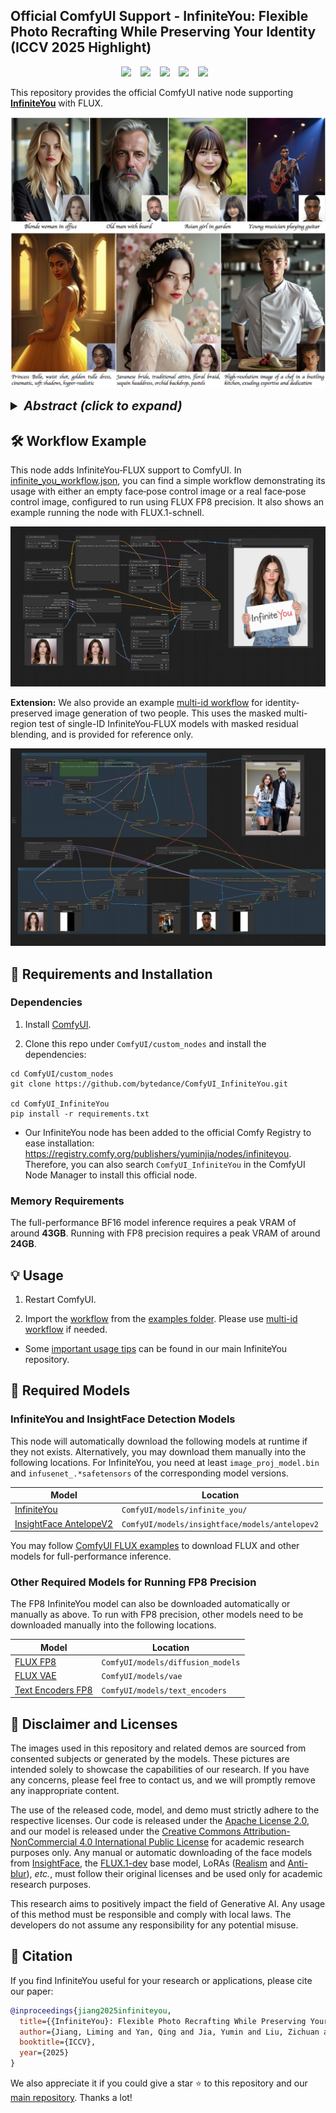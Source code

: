 ## Official ComfyUI Support - InfiniteYou: Flexible Photo Recrafting While Preserving Your Identity (ICCV 2025 Highlight)

<div align="center">

<a href="https://bytedance.github.io/InfiniteYou"><img src="https://img.shields.io/static/v1?label=Project&message=Page&color=blue&logo=github-pages"></a> &ensp;
<a href="https://arxiv.org/abs/2503.16418"><img src="https://img.shields.io/static/v1?label=ArXiv&message=Paper&color=darkred&logo=arxiv"></a> &ensp;
<a href="https://github.com/bytedance/InfiniteYou"><img src="https://img.shields.io/static/v1?label=GitHub&message=Code&color=green&logo=github"></a> &ensp;
<a href="https://huggingface.co/ByteDance/InfiniteYou"><img src="https://img.shields.io/static/v1?label=%F0%9F%A4%96%20Released&message=Models&color=purple"></a> &ensp;
<a href="https://huggingface.co/spaces/ByteDance/InfiniteYou-FLUX"><img src="https://img.shields.io/static/v1?label=%F0%9F%A4%97%20Hugging%20Face&message=Demo&color=orange"></a> &ensp;

</div>

This repository provides the official ComfyUI native node supporting [**InfiniteYou**](https://github.com/bytedance/InfiniteYou) with FLUX.

![teaser](examples/teaser.jpg)

<details>
<summary style='font-size:20px'><b><i>Abstract (click to expand)</i></b></summary>

> *Achieving flexible and high-fidelity identity-preserved image generation remains formidable, particularly with advanced Diffusion Transformers (DiTs) like FLUX. We introduce **InfiniteYou (InfU)**, one of the earliest robust frameworks leveraging DiTs for this task. InfU addresses significant issues of existing methods, such as insufficient identity similarity, poor text-image alignment, and low generation quality and aesthetics. Central to InfU is InfuseNet, a component that injects identity features into the DiT base model via residual connections, enhancing identity similarity while maintaining generation capabilities. A multi-stage training strategy, including pretraining and supervised fine-tuning (SFT) with synthetic single-person-multiple-sample (SPMS) data, further improves text-image alignment, ameliorates image quality, and alleviates face copy-pasting. Extensive experiments demonstrate that InfU achieves state-of-the-art performance, surpassing existing baselines. In addition, the plug-and-play design of InfU ensures compatibility with various existing methods, offering a valuable contribution to the broader community.*

</details>


## 🛠️ Workflow Example

This node adds InfiniteYou‑FLUX support to ComfyUI. In [infinite_you_workflow.json](./examples/infinite_you_workflow.json), you can find a simple workflow demonstrating its usage with either an empty face‑pose control image or a real face‑pose control image, configured to run using FLUX FP8 precision. It also shows an example running the node with FLUX.1-schnell.

![basic workflow](examples/workflow.jpg)

**Extension:** We also provide an example [multi-id workflow](examples/multi_id_infinite_you_workflow.json) for identity-preserved image generation of two people. This uses the masked multi-region test of single-ID InfiniteYou‑FLUX models with masked residual blending, and is provided for reference only.

![basic workflow](examples/multi_id_workflow.jpg)


## 🔧 Requirements and Installation

### Dependencies

1. Install [ComfyUI](https://github.com/comfyanonymous/ComfyUI?tab=readme-ov-file#get-started).

2. Clone this repo under `ComfyUI/custom_nodes` and install the dependencies:
```
cd ComfyUI/custom_nodes
git clone https://github.com/bytedance/ComfyUI_InfiniteYou.git

cd ComfyUI_InfiniteYou
pip install -r requirements.txt
```

* Our InfiniteYou node has been added to the official Comfy Registry to ease installation: https://registry.comfy.org/publishers/yuminjia/nodes/infiniteyou. Therefore, you can also search `ComfyUI_InfiniteYou` in the ComfyUI Node Manager to install this official node.


### Memory Requirements

The full-performance BF16 model inference requires a peak VRAM of around **43GB**. Running with FP8 precision requires a peak VRAM of around **24GB**.


## 💡 Usage

1. Restart ComfyUI.

2. Import the [workflow](examples/infinite_you_workflow.json) from the [examples folder](./examples). Please use [multi-id workflow](examples/multi_id_infinite_you_workflow.json) if needed.

* Some [important usage tips](https://github.com/bytedance/InfiniteYou?tab=readme-ov-file#-important-usage-tips) can be found in our main InfiniteYou repository.


## 🏰 Required Models

### InfiniteYou and InsightFace Detection Models

This node will automatically download the following models at runtime if they not exists. Alternatively, you may download them manually into the following locations. For InfiniteYou, you need at least `image_proj_model.bin` and `infusenet_.*safetensors` of the corresponding model versions.

| Model | Location |
| ---- | ---- |
| [InfiniteYou](https://huggingface.co/ByteDance/InfiniteYou/tree/main/infu_flux_v1.0) | `ComfyUI/models/infinite_you/` |
| [InsightFace AntelopeV2](https://huggingface.co/ByteDance/InfiniteYou/tree/main/supports/insightface/models/antelopev2) | `ComfyUI/models/insightface/models/antelopev2` |

You may follow [ComfyUI FLUX examples](https://comfyanonymous.github.io/ComfyUI_examples/flux/) to download FLUX and other models for full-performance inference.  


### Other Required Models for Running FP8 Precision

The FP8 InfiniteYou model can also be downloaded automatically or manually as above. To run with FP8 precision, other models need to be downloaded manually into the following locations.

| Model | Location |
| ---- | ---- |
| [FLUX FP8](https://huggingface.co/Kijai/flux-fp8/tree/main) | `ComfyUI/models/diffusion_models` |
| [FLUX VAE](https://huggingface.co/black-forest-labs/FLUX.1-schnell/blob/main/ae.safetensors) | `ComfyUI/models/vae` |
| [Text Encoders FP8](https://huggingface.co/comfyanonymous/flux_text_encoders/tree/main) | `ComfyUI/models/text_encoders` |


## 📜 Disclaimer and Licenses

The images used in this repository and related demos are sourced from consented subjects or generated by the models. These pictures are intended solely to showcase the capabilities of our research. If you have any concerns, please feel free to contact us, and we will promptly remove any inappropriate content.

The use of the released code, model, and demo must strictly adhere to the respective licenses. Our code is released under the [Apache License 2.0](./LICENSE), and our model is released under the [Creative Commons Attribution-NonCommercial 4.0 International Public License](https://huggingface.co/ByteDance/InfiniteYou/blob/main/LICENSE) for academic research purposes only. Any manual or automatic downloading of the face models from [InsightFace](https://github.com/deepinsight/insightface), the [FLUX.1-dev](https://huggingface.co/black-forest-labs/FLUX.1-dev) base model, LoRAs ([Realism](https://civitai.com/models/631986?modelVersionId=706528) and [Anti-blur](https://civitai.com/models/675581/anti-blur-flux-lora)), *etc.*, must follow their original licenses and be used only for academic research purposes.

This research aims to positively impact the field of Generative AI. Any usage of this method must be responsible and comply with local laws. The developers do not assume any responsibility for any potential misuse.


## 📖 Citation

If you find InfiniteYou useful for your research or applications, please cite our paper:

```bibtex
@inproceedings{jiang2025infiniteyou,
  title={{InfiniteYou}: Flexible Photo Recrafting While Preserving Your Identity},
  author={Jiang, Liming and Yan, Qing and Jia, Yumin and Liu, Zichuan and Kang, Hao and Lu, Xin},
  booktitle={ICCV},
  year={2025}
}
```

We also appreciate it if you could give a star :star: to this repository and our [main repository](https://github.com/bytedance/InfiniteYou). Thanks a lot!
